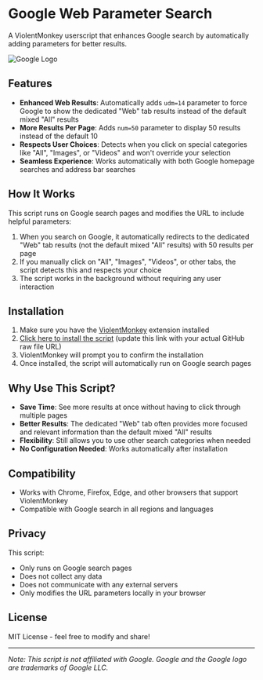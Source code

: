 # Google Web Parameter Search

A ViolentMonkey userscript that enhances Google search by automatically adding parameters for better results.

![Google Logo](https://www.google.com/images/branding/googlelogo/1x/googlelogo_color_272x92dp.png)

## Features

- **Enhanced Web Results**: Automatically adds `udm=14` parameter to force Google to show the dedicated "Web" tab results instead of the default mixed "All" results
- **More Results Per Page**: Adds `num=50` parameter to display 50 results instead of the default 10
- **Respects User Choices**: Detects when you click on special categories like "All", "Images", or "Videos" and won't override your selection
- **Seamless Experience**: Works automatically with both Google homepage searches and address bar searches

## How It Works

This script runs on Google search pages and modifies the URL to include helpful parameters:

1. When you search on Google, it automatically redirects to the dedicated "Web" tab results (not the default mixed "All" results) with 50 results per page
2. If you manually click on "All", "Images", "Videos", or other tabs, the script detects this and respects your choice
3. The script works in the background without requiring any user interaction

## Installation

1. Make sure you have the [ViolentMonkey](https://violentmonkey.github.io/) extension installed
2. [Click here to install the script](https://github.com/YOUR-USERNAME/GoogleWebParamSearch/raw/main/GoogleWebParamSearch.js) (update this link with your actual GitHub raw file URL)
3. ViolentMonkey will prompt you to confirm the installation
4. Once installed, the script will automatically run on Google search pages

## Why Use This Script?

- **Save Time**: See more results at once without having to click through multiple pages
- **Better Results**: The dedicated "Web" tab often provides more focused and relevant information than the default mixed "All" results
- **Flexibility**: Still allows you to use other search categories when needed
- **No Configuration Needed**: Works automatically after installation

## Compatibility

- Works with Chrome, Firefox, Edge, and other browsers that support ViolentMonkey
- Compatible with Google search in all regions and languages

## Privacy

This script:
- Only runs on Google search pages
- Does not collect any data
- Does not communicate with any external servers
- Only modifies the URL parameters locally in your browser

## License

MIT License - feel free to modify and share!

---

*Note: This script is not affiliated with Google. Google and the Google logo are trademarks of Google LLC.*
